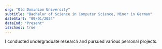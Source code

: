 ```yaml
---
org: "Old Dominion University"
subtitle: "Bachelor of Science in Computer Science, Minor in German"
dateStart: "09/01/2024"
dateEnd: "Present"
isSchool: true
---
```


I conducted undergraduate research and pursued various personal projects.